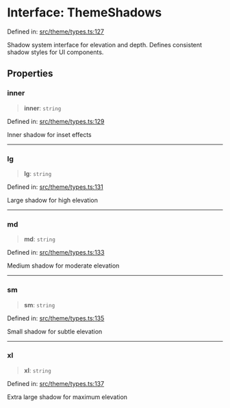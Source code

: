 # Interface: ThemeShadows

Defined in: [src/theme/types.ts:127](https://github.com/Nick2bad4u/Uptime-Watcher/blob/dca5483e793478722cd3e6e125cafcec5fc771f0/src/theme/types.ts#L127)

Shadow system interface for elevation and depth.
Defines consistent shadow styles for UI components.

## Properties

### inner

> **inner**: `string`

Defined in: [src/theme/types.ts:129](https://github.com/Nick2bad4u/Uptime-Watcher/blob/dca5483e793478722cd3e6e125cafcec5fc771f0/src/theme/types.ts#L129)

Inner shadow for inset effects

***

### lg

> **lg**: `string`

Defined in: [src/theme/types.ts:131](https://github.com/Nick2bad4u/Uptime-Watcher/blob/dca5483e793478722cd3e6e125cafcec5fc771f0/src/theme/types.ts#L131)

Large shadow for high elevation

***

### md

> **md**: `string`

Defined in: [src/theme/types.ts:133](https://github.com/Nick2bad4u/Uptime-Watcher/blob/dca5483e793478722cd3e6e125cafcec5fc771f0/src/theme/types.ts#L133)

Medium shadow for moderate elevation

***

### sm

> **sm**: `string`

Defined in: [src/theme/types.ts:135](https://github.com/Nick2bad4u/Uptime-Watcher/blob/dca5483e793478722cd3e6e125cafcec5fc771f0/src/theme/types.ts#L135)

Small shadow for subtle elevation

***

### xl

> **xl**: `string`

Defined in: [src/theme/types.ts:137](https://github.com/Nick2bad4u/Uptime-Watcher/blob/dca5483e793478722cd3e6e125cafcec5fc771f0/src/theme/types.ts#L137)

Extra large shadow for maximum elevation
